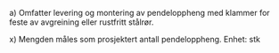 a) Omfatter levering og montering av pendeloppheng med klammer for feste av avgreining eller rustfritt stålrør.

x) Mengden måles som prosjektert antall pendeloppheng. Enhet: stk

